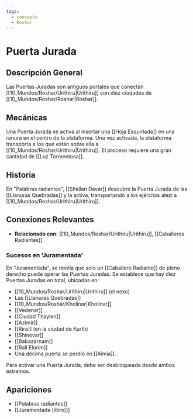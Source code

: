 ```yaml
---
tags:
  - concepto
  - Roshar
---
```


# Puerta Jurada

## Descripción General
Las Puertas Juradas son antiguos portales que conectan [[10_Mundos/Roshar/Urithiru|Urithiru]] con diez ciudades de [[10_Mundos/Roshar/Roshar|Roshar]].

## Mecánicas
Una Puerta Jurada se activa al insertar una [[Hoja Esquirlada]] en una ranura en el centro de la plataforma. Una vez activada, la plataforma transporta a los que están sobre ella a [[10_Mundos/Roshar/Urithiru|Urithiru]]. El proceso requiere una gran cantidad de [[Luz Tormentosa]].

## Historia
En "Palabras radiantes", [[Shallan Davar]] descubre la Puerta Jurada de las [[Llanuras Quebradas]] y la activa, transportando a los ejércitos alezi a [[10_Mundos/Roshar/Urithiru|Urithiru]].

## Conexiones Relevantes
* **Relacionado con:** [[10_Mundos/Roshar/Urithiru|Urithiru]], [[Caballeros Radiantes]].

### Sucesos en 'Juramentada'
En "Juramentada", se revela que solo un [[Caballero Radiante]] de pleno derecho puede operar las Puertas Juradas. Se establece que hay diez Puertas Juradas en total, ubicadas en:
* [[10_Mundos/Roshar/Urithiru|Urithiru]] (el nexo)
* Las [[Llanuras Quebradas]]
* [[10_Mundos/Roshar/Kholinar|Kholinar]]
* [[Vedenar]]
* [[Ciudad Thaylen]]
* [[Azimir]]
* [[Rira]] (en la ciudad de Kurth)
* [[Shinovar]]
* [[Babazarnam]]
* [[Rall Elorim]]
* Una décima puerta se perdió en [[Aimia]].

Para activar una Puerta Jurada, debe ser desbloqueada desde ambos extremos.

## Apariciones
* [[Palabras radiantes]]
* [[Juramentada (libro)]]
